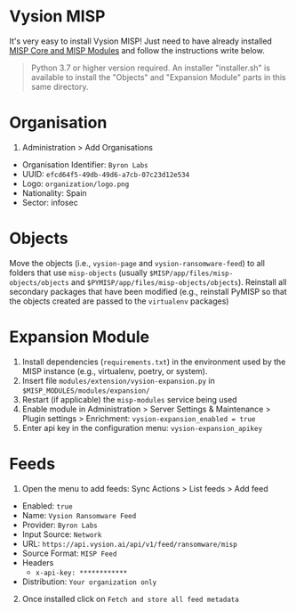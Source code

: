 # Vysion MISP

It's very easy to install Vysion MISP! Just need to have already installed [MISP Core and MISP Modules](https://www.misp-project.org/download/) and follow the instructions write below.

> Python 3.7 or higher version required.
> An installer "installer.sh" is available to install the "Objects" and "Expansion Module" parts in this same directory.

# Organisation

1. Administration > Add Organisations

- Organisation Identifier: `Byron Labs`
- UUID: `efcd64f5-49db-49d6-a7cb-07c23d12e534`
- Logo: `organization/logo.png`
- Nationality: Spain
- Sector: infosec

# Objects

Move the objects (i.e., `vysion-page` and `vysion-ransomware-feed`) to all folders that use `misp-objects` (usually `$MISP/app/files/misp-objects/objects` and `$PYMISP/app/files/misp-objects/objects`). Reinstall all secondary packages that have been modified (e.g., reinstall PyMISP so that the objects created are passed to the `virtualenv` packages)

# Expansion Module

1. Install dependencies (`requirements.txt`) in the environment used by the MISP instance (e.g., virtualenv, poetry, or system).
2. Insert file `modules/extension/vysion-expansion.py` in `$MISP_MODULES/modules/expansion/`
3. Restart (if applicable) the `misp-modules` service being used
4. Enable module in Administration > Server Settings & Maintenance > Plugin settings > Enrichment: `vysion-expansion_enabled = true`
5. Enter api key in the configuration menu: `vysion-expansion_apikey`

# Feeds

1. Open the menu to add feeds: Sync Actions > List feeds > Add feed

- Enabled: `true`
- Name: `Vysion Ransomware Feed`
- Provider: `Byron Labs`
- Input Source: `Network`
- URL: `https://api.vysion.ai/api/v1/feed/ransomware/misp`
- Source Format: `MISP Feed`
- Headers
    - `x-api-key: ************`
- Distribution: `Your organization only`

2. Once installed click on `Fetch and store all feed metadata`
